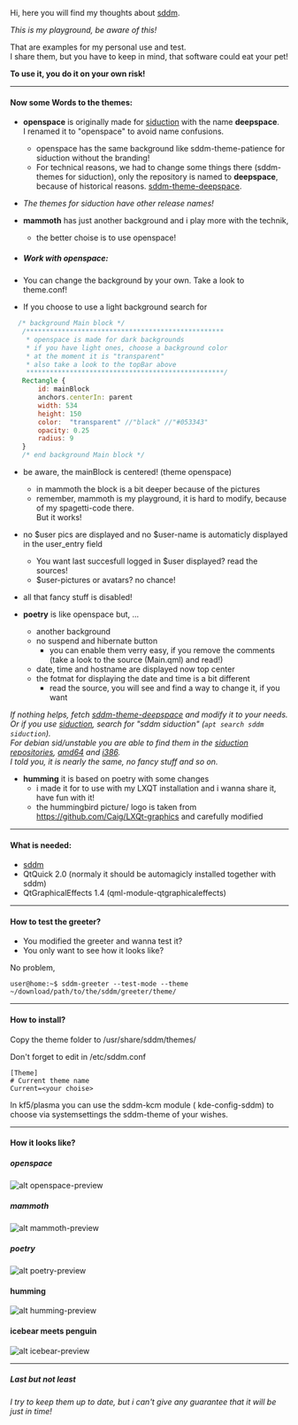Hi, here you will find my thoughts about [sddm](https://github.com/sddm/sddm "sddm").

_This is my playground, be aware of this!_

That are examples for my personal use and test.  
I share them, but you have to keep in mind, that software could eat your pet!

__To use it, you do it on your own risk!__

---

#### Now some Words to the themes:

- __openspace__ is originally made for [siduction](https://siduction.org "siduction homepage") with the name __deepspace__.  
  I renamed it to "openspace" to avoid name confusions.
  - openspace has the same background like sddm-theme-patience for siduction without the branding!
  - For technical reasons, we had to change some things there (sddm-themes for siduction), only the repository is named to __deepspace__, because of historical reasons.
 [sddm-theme-deepspace](https://github.com/siduction/sddm-theme-deepspace "the side on github").

 - _The themes for siduction have other release names!_

- __mammoth__ has just another background and i play more with the technik,  
  - the better choise is to use openspace!

- ##### Work with openspace:
 - You can change the background by your own. Take a look to theme.conf!
 - If you choose to use a light background search for
 
 ```qml
   /* background Main block */    
    /************************************************** 
     * openspace is made for dark backgrounds
     * if you have light ones, choose a background color
     * at the moment it is "transparent"
     * also take a look to the topBar above
     **************************************************/ 
    Rectangle {
        id: mainBlock
        anchors.centerIn: parent
        width: 534
        height: 150
        color:  "transparent" //"black" //"#053343"
        opacity: 0.25
        radius: 9
    }
    /* end background Main block */
```
 - be aware, the mainBlock is centered! (theme openspace) 
    - in mammoth the block is a bit deeper because of the pictures
    - remember, mammoth is my playground, it is hard to modify, because of my spagetti-code there.  
      But it works!
      
 - no $user pics are displayed and no $user-name is automaticly displayed in the user_entry field  
    - You want last succesfull logged in $user displayed? read the sources!
    - $user-pictures or avatars? no chance!
 
- all that fancy stuff is disabled!

- __poetry__ is like openspace but, ... 
  - another background
  - no suspend and hibernate button
    - you can enable them verry easy, if you remove the comments  
     (take a look to the source (Main.qml) and read!)
  - date, time and hostname are displayed now top center
  - the fotmat for displaying the date and time is a bit different 
    - read the source, you will see and find a way to change it, if you want

_If nothing helps, fetch 
[sddm-theme-deepspace](https://github.com/siduction/sddm-theme-deepspace "the side on github")
and modify it to your needs.  
Or if you use [siduction](https://siduction.org "siduction homepage"), search for "sddm siduction" (`apt search sddm siduction`).  
For debian sid/unstable you are able to find them in the [siduction repositories](http://packages.siduction.org/ "packages.siduction.org/"), [amd64](http://packages.siduction.org/?Repositories:extra_amd64 "amd64") and [i386](http://packages.siduction.org/?Repositories:extra_i386 "i386").  
I told you, it is nearly the same, no fancy stuff and so on._

- __humming__ it is based on poetry with some changes
  - i made it for to use with my LXQT installation and i wanna share it, have fun with it!
  - the hummingbird picture/ logo is taken from https://github.com/Caig/LXQt-graphics and carefully modified
---

#### What is needed:

- [sddm](https://github.com/sddm/sddm "sddm")
- QtQuick 2.0 (normaly it should be automagicly installed together with sddm)
- QtGraphicalEffects 1.4 (qml-module-qtgraphicaleffects)

---

#### How to test the greeter?

- You modified the greeter and wanna test it?
- You only want to see how it looks like?

No problem,

```bsah
user@home:~$ sddm-greeter --test-mode --theme ~/download/path/to/the/sddm/greeter/theme/
```
---

#### How to install?

 Copy the theme folder to /usr/share/sddm/themes/
 
 Don't forget to edit in /etc/sddm.conf

 ```
 [Theme]
 # Current theme name
 Current=<your choise>
```
In kf5/plasma you can use the sddm-kcm module ( kde-config-sddm) to choose via systemsettings the sddm-theme of your wishes.
 
---
 
#### How it looks like?

##### openspace
![alt openspace-preview](https://github.com/hhl/sddm-theme-hhl/blob/master/openspace/images/preview.jpg "sddm-theme-openspace preview")

##### mammoth
![alt mammoth-preview](https://github.com/hhl/sddm-theme-hhl/blob/master/mammoth/images/preview.jpg "sddm-theme-mammoth preview")

##### poetry
![alt poetry-preview](https://github.com/hhl/sddm-theme-hhl/blob/master/poetry/images/preview.jpg "sddm-theme-poetry preview")

#### humming
![alt humming-preview](https://github.com/hhl/sddm-theme-hhl/blob/master/humming/images/preview.jpg "sddm-theme-humming preview")

#### icebear meets penguin
![alt icebear-preview](https://github.com/hhl/sddm-theme-hhl/blob/master/icebear/images/preview.jpg "sddm-theme-icebear preview")

---

##### Last but not least
 
_I try to keep them up to date, but i can't give any guarantee that it will be just in time!_
